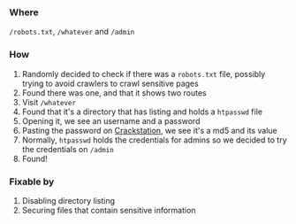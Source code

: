 ### Where

`/robots.txt`, `/whatever` and `/admin`

### How

1. Randomly decided to check if there was a `robots.txt` file, possibly trying to avoid crawlers to crawl sensitive pages
2. Found there was one, and that it shows two routes
3. Visit `/whatever`
4. Found that it's a directory that has listing and holds a `htpasswd` file
5. Opening it, we see an username and a password
6. Pasting the password on [Crackstation](https://crackstation.net/), we see it's a md5 and its value
7. Normally, `htpasswd` holds the credentials for admins so we decided to try the credentials on `/admin`
8. Found!

### Fixable by

1. Disabling directory listing
2. Securing files that contain sensitive information
